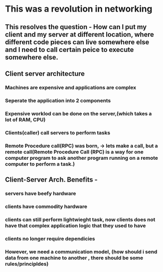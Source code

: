 # This was a revolution in networking

## This resolves the question - How can I put my client and my server at different location, where different code pieces can live somewhere else and I need to call certain peice to execute somewhere else.

## Client server architecture
### Machines are expensive and applications are complex
### Seperate the application into 2 components
### Expensive worklod can be done on the server,(which takes a lot of RAM, CPU)
### Clients(caller) call servers to perform tasks
### Remote Procedure call(RPC) was born, -> lets make a call, but a remote call(Remote Procedure Call (RPC) is a way for one computer program to ask another program running on a remote computer to perform a task.)


## Client-Server Arch. Benefits -

### servers have beefy hardware
### clients have commodity hardware
### clients can still perform lightwieght task, now clients does not have that complex application logic that they used to have
### clients no longer require dependicies
### However, we need a communication model, (how should i send data from one machine to another , there should be some rules/principldes)
